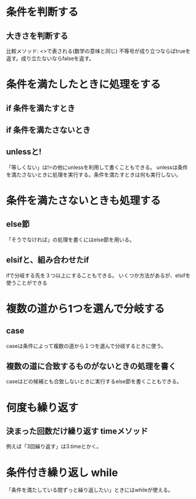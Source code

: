 # 条件を判断する

## 大きさを判断する
比較メソッド: <>で表される(数学の意味と同じ)
不等号が成り立つならばtrueを返す。成り立たないならfalseを返す。

# 条件を満たしたときに処理をする

## if 条件を満たすとき

## if 条件を満たさないとき

## unlessと!
「等しくない」は!=の他にunlessを利用して書くこともできる。
unlessは条件を満たさないときに処理を実行する。条件を満たすときは何も実行しない。

# 条件を満たさないときも処理する
## else節
「そうでなければ」の処理を書くにはelse節を用いる。

## elsifと、組み合わせたif
ifで分岐する先を３つ以上にすることもできる。
いくつか方法があるが、elsifを使うことができる

# 複数の道から1つを選んで分岐する
## case
caseは条件によって複数の道から１つを選んで分岐するときに使う。

## 複数の道に合致するものがないときの処理を書く
caseはどの候補とも合致しないときに実行するelse節を書くこともできる。

# 何度も繰り返す
## 決まった回数だけ繰り返す timeメソッド
例えば「3回繰り返す」は3.timeとかく。

# 条件付き繰り返し while
「条件を満たしている間ずっと繰り返したい」ときにはwhileが使える。

